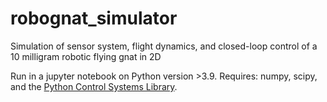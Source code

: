 # robognat_simulator
Simulation of sensor system, flight dynamics, and closed-loop control of a 10 milligram robotic flying gnat in 2D

Run in a jupyter notebook on Python version >3.9. 
Requires: numpy, scipy, and the <a href="https://python-control.readthedocs.io/">Python Control Systems Library</a>. 
